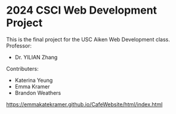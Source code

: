 # 2024 CSCI Web Development Project
This is the final project for the USC Aiken Web Development class.
Professor:
- Dr. YILIAN Zhang

Contributers:
- Katerina Yeung
- Emma Kramer
- Brandon Weathers

https://emmakatekramer.github.io/CafeWebsite/html/index.html


